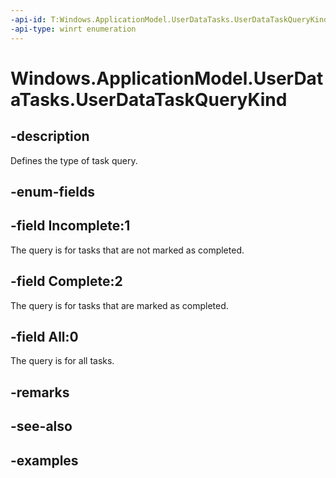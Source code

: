 ```yaml
---
-api-id: T:Windows.ApplicationModel.UserDataTasks.UserDataTaskQueryKind
-api-type: winrt enumeration
---
```


<!-- Enumeration syntax.
public enum UserDataTaskQueryKind : int {
	All = 0
	Complete = 2
	Incomplete = 1
}
-->

# Windows.ApplicationModel.UserDataTasks.UserDataTaskQueryKind

## -description
Defines the type of task query.

## -enum-fields

## -field Incomplete:1
The query is for tasks that are not marked as completed.

## -field Complete:2
The query is for tasks that are marked as completed.

## -field All:0
The query is for all tasks.

## -remarks

## -see-also

## -examples
